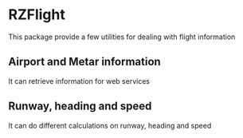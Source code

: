 # RZFlight

This package provide a few utilities for dealing with flight information

## Airport and Metar information

It can retrieve information for web services

## Runway, heading and speed

It can do different calculations on runway, heading and speed



